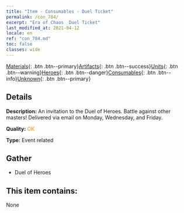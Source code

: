 ```yaml
---
title: "Item - Consumables - Duel Ticket"
permalink: /con_784/
excerpt: "Era of Chaos  Duel Ticket"
last_modified_at: 2021-04-12
locale: en
ref: "con_784.md"
toc: false
classes: wide
---
```

 [Materials](/Items/){: .btn .btn--primary}[Artifacts](/Items/Artifacts/){: .btn .btn--success}[Units](/Items/Units/){: .btn .btn--warning}[Heroes](/Items/Heroes/){: .btn .btn--danger}[Consumables](/Items/Consumables/){: .btn .btn--info}[Unknown](/Items/Unknown/){: .btn .btn--primary}

## Details
 **Description:** An invitation to the Duel of Heroes. Battle against other masters! Delivered via email on Monday, Wednesday, and Friday.

 **Quality:** <span style="color: #FF8C00">OK</span>

 **Type:** Event related

## Gather

*    Duel of Heroes 

## This item contains:

  None


